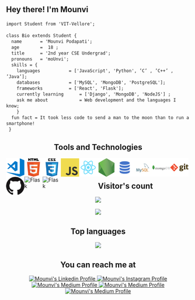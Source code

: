 ## Hey there! I'm Mounvi 
```
import Student from 'VIT-Vellore';

class Bio extends Student {
  name     	 = 'Mounvi Podapati';
  age      	 =  18 ;
  title    	 = '2nd year CSE Undergrad';
  pronouns	 = 'moUnvi';
  skills = {    
 	languages  	        = ['JavaScript', 'Python', ’C’ , ’C++’ , ’Java’];
 	databases  	        = ['MySQL', 'MongoDB', 'PostgreSQL'];
 	frameworks 	        = ['React', 'Flask'];
 	currently learning      = ['Django', 'MongoDB', 'NodeJS'] ;
 	ask me about            = Web development and the languages I know;
	}
  fun fact = It took less code to send a man to the moon than to run a smartphone!
 }
 ```

 <h2 align="center"> Tools and Technologies </h2>
<img align="left" alt="Visual Studio Code" width="50px" src="https://raw.githubusercontent.com/github/explore/80688e429a7d4ef2fca1e82350fe8e3517d3494d/topics/visual-studio-code/visual-studio-code.png" />
<img align="left" alt="HTML5" width="50px" height="50px" src="https://raw.githubusercontent.com/github/explore/80688e429a7d4ef2fca1e82350fe8e3517d3494d/topics/html/html.png" />
<img align="left" alt="CSS3" width="50px" height="50px" src="https://raw.githubusercontent.com/github/explore/80688e429a7d4ef2fca1e82350fe8e3517d3494d/topics/css/css.png" />
<img align="left" alt="JavaScript" width="50px" height="50px" src="https://raw.githubusercontent.com/github/explore/80688e429a7d4ef2fca1e82350fe8e3517d3494d/topics/javascript/javascript.png" />
<img align="left" alt="React" width="50px" height="50px" src="https://raw.githubusercontent.com/github/explore/80688e429a7d4ef2fca1e82350fe8e3517d3494d/topics/react/react.png" />
<img align="left" alt="Node.js" width="50px" height="50px" src="https://raw.githubusercontent.com/github/explore/80688e429a7d4ef2fca1e82350fe8e3517d3494d/topics/nodejs/nodejs.png" />
<img align="left" alt="SQL" width="50px" height="50px" src="https://raw.githubusercontent.com/github/explore/80688e429a7d4ef2fca1e82350fe8e3517d3494d/topics/sql/sql.png" />
<img align="left" alt="MySQL" width="50px" height="50px" src="https://raw.githubusercontent.com/github/explore/80688e429a7d4ef2fca1e82350fe8e3517d3494d/topics/mysql/mysql.png" />
<img align="left" alt="MongoDB" width="50px" height="50px" src="https://raw.githubusercontent.com/github/explore/80688e429a7d4ef2fca1e82350fe8e3517d3494d/topics/mongodb/mongodb.png" />
<img align="left" alt="Git" width="50px" height="50px" src="https://raw.githubusercontent.com/github/explore/80688e429a7d4ef2fca1e82350fe8e3517d3494d/topics/git/git.png" />
<img align="left" alt="GitHub" width="50px" height="50px" src="https://raw.githubusercontent.com/github/explore/78df643247d429f6cc873026c0622819ad797942/topics/github/github.png" />
<img align="left" alt="Flask" width="50px" height="50px" src="https://camo.githubusercontent.com/26043b6db7e2aee509448570c835702e9cd39397b53b18ac86b2b11090d08c26/68747470733a2f2f63646e2e737667706f726e2e636f6d2f6c6f676f732f707974686f6e2e737667" />
<img align="left" alt="Flask" width="50px" height="50px" src="https://camo.githubusercontent.com/35095b4bdfad7e19dd7f4bb8a7d48a492ae86f844d2e4462a9af8e8075377945/68747470733a2f2f63646e2e737667706f726e2e636f6d2f6c6f676f732f666c61736b2e737667" />

<br> </br>
<h2 align="center">Visitor's count</h2>
<p align="center"><img src="https://profile-counter.glitch.me/{mounvip1525}/count.svg"/></p>


<p align="center"><img src="https://github-readme-stats.vercel.app/api?username=mounvip1525&show_icons=true" /></p>
<h2 align="center">Top languages</h2>
<p align="center"><img src="https://github-readme-stats.vercel.app/api/top-langs/?username=mounvip1525&show_icons=true" /></p>


<h2 align="center">You can reach me at</h2>
<p align="center">
  <a href="https://www.linkedin.com/in/mounvi-podapati-900a841a0/">
    <img src="https://www.vectorlogo.zone/logos/linkedin/linkedin-icon.svg" alt="Mounvi's Linkedin Profile" height="30" width="30">
  </a>
  <a href="https://www.instagram.com/im_mounvi15/">
    <img src="https://www.vectorlogo.zone/logos/instagram/instagram-icon.svg" alt="Mounvi's Instagram Profile" height="30" width="30">
  </a>
  <a href="https://medium.com/@mounvip1525">
    <img src="https://www.vectorlogo.zone/logos/medium/medium-tile.svg" alt="Mounvi's Medium Profile" height="30" width="30">
  </a>
   <a href="https://www.facebook.com/mounvi.podapati/">
    <img src="https://www.vectorlogo.zone/logos/facebook/facebook-tile.svg" alt="Mounvi's Medium Profile" height="30" width="30">
  </a>
  <a href="https://github.com/mounvip1525">
    <img src="https://www.vectorlogo.zone/logos/github/github-tile.svg" alt="Mounvi's Medium Profile" height="30" width="30">
  </a>  
</p>
